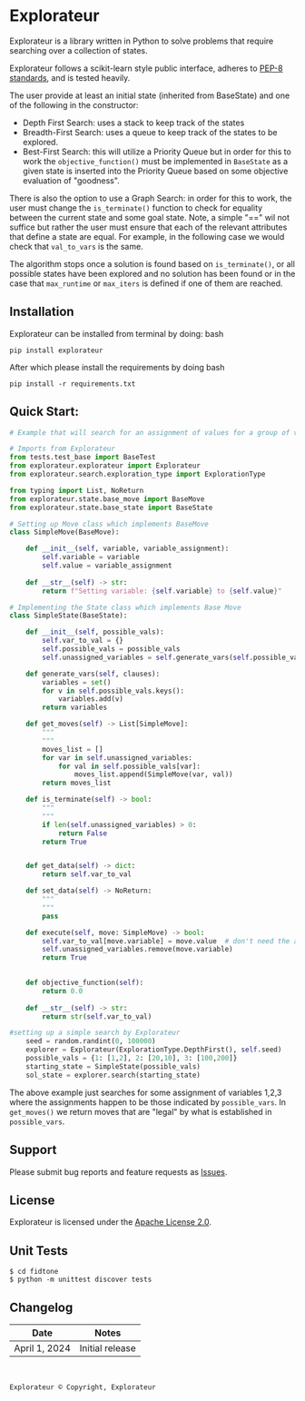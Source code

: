 # Explorateur

Explorateur is a library written in Python to solve problems that require searching over a collection of states. 

Explorateur follows a scikit-learn style public interface, adheres to 
[PEP-8 standards](https://www.python.org/dev/peps/pep-0008/), and is tested heavily. 


The user provide at least an initial state (inherited from BaseState) and one of the following in the constructor:
- Depth First Search: uses a stack to keep track of the states
- Breadth-First Search:  uses a queue to keep track of the states to be explored. 
- Best-First Search: this will utilize a Priority Queue but in order for this to work the ```objective_function()``` must be implemented in ```BaseState``` as a given state is inserted into the Priority Queue based on some objective evaluation of "goodness". 

There is also the option to use a Graph Search: in order for this to work, the user must change the ```is_terminate()``` function to check for equality between the current state and some goal state. Note, a simple "==" wil not suffice but rather the user must ensure that each of the relevant attributes that define a state are equal. For example, in the following case we would check that ```val_to_vars``` is the same.

The algorithm stops once a solution is found based on ```is_terminate()```, or all possible states have been explored and no solution has been found or in the case that ```max_runtime``` or ```max_iters``` is defined if one of them are reached.

## Installation

Explorateur can be installed from terminal by doing:
bash
```
pip install explorateur
```
After which please install the requirements by doing
bash
```
pip install -r requirements.txt
```

## Quick Start:

```python
# Example that will search for an assignment of values for a group of variables

# Imports from Explorateur
from tests.test_base import BaseTest
from explorateur.explorateur import Explorateur
from explorateur.search.exploration_type import ExplorationType

from typing import List, NoReturn
from explorateur.state.base_move import BaseMove
from explorateur.state.base_state import BaseState

# Setting up Move class which implements BaseMove
class SimpleMove(BaseMove):

    def __init__(self, variable, variable_assignment):
        self.variable = variable
        self.value = variable_assignment
    
    def __str__(self) -> str:
        return f"Setting variable: {self.variable} to {self.value}"

# Implementing the State class which implements Base Move
class SimpleState(BaseState):

    def __init__(self, possible_vals):
        self.var_to_val = {}
        self.possible_vals = possible_vals
        self.unassigned_variables = self.generate_vars(self.possible_vals)

    def generate_vars(self, clauses):
        variables = set()
        for v in self.possible_vals.keys():
            variables.add(v)
        return variables

    def get_moves(self) -> List[SimpleMove]:
        """
        """
        moves_list = []
        for var in self.unassigned_variables:
            for val in self.possible_vals[var]:
                moves_list.append(SimpleMove(var, val))
        return moves_list

    def is_terminate(self) -> bool:
        """
        """
        if len(self.unassigned_variables) > 0:
            return False
        return True


    def get_data(self) -> dict:
        return self.var_to_val

    def set_data(self) -> NoReturn:
        """
        """
        pass

    def execute(self, move: SimpleMove) -> bool:
        self.var_to_val[move.variable] = move.value  # don't need the absolute
        self.unassigned_variables.remove(move.variable)
        return True

    
    def objective_function(self):
        return 0.0
    
    def __str__(self) -> str:
        return str(self.var_to_val)

#setting up a simple search by Explorateur
    seed = random.randint(0, 100000)
    explorer = Explorateur(ExplorationType.DepthFirst(), self.seed)
    possible_vals = {1: [1,2], 2: [20,10], 3: [100,200]}
    starting_state = SimpleState(possible_vals)
    sol_state = explorer.search(starting_state)
```

The above example just searches for some assignment of variables 1,2,3 where the assignments happen to be those indicated by ```possible_vars```. In ```get_moves()``` we return moves that are "legal" by what is established in ```possible_vars```.


## Support

Please submit bug reports and feature requests as [Issues](https://github.com/explorateur/issues).

## License

Explorateur is licensed under the [Apache License 2.0](LICENSE.md).

## Unit Tests
```
$ cd fidtone
$ python -m unittest discover tests
```


## Changelog

| Date | Notes |
|--------|-------------|
| April 1, 2024 | Initial release |

<br>

```
Explorateur © Copyright, Explorateur
````

<br>